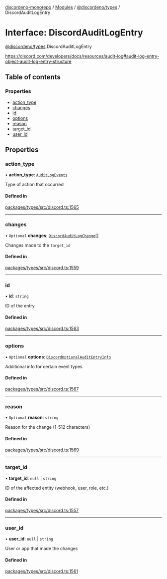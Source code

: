 [discordeno-monorepo](../README.md) / [Modules](../modules.md) / [@discordeno/types](../modules/discordeno_types.md) / DiscordAuditLogEntry

# Interface: DiscordAuditLogEntry

[@discordeno/types](../modules/discordeno_types.md).DiscordAuditLogEntry

https://discord.com/developers/docs/resources/audit-log#audit-log-entry-object-audit-log-entry-structure

## Table of contents

### Properties

- [action_type](discordeno_types.DiscordAuditLogEntry.md#action_type)
- [changes](discordeno_types.DiscordAuditLogEntry.md#changes)
- [id](discordeno_types.DiscordAuditLogEntry.md#id)
- [options](discordeno_types.DiscordAuditLogEntry.md#options)
- [reason](discordeno_types.DiscordAuditLogEntry.md#reason)
- [target_id](discordeno_types.DiscordAuditLogEntry.md#target_id)
- [user_id](discordeno_types.DiscordAuditLogEntry.md#user_id)

## Properties

### action_type

• **action_type**: [`AuditLogEvents`](../enums/discordeno_types.AuditLogEvents.md)

Type of action that occurred

#### Defined in

[packages/types/src/discord.ts:1565](https://github.com/deepsarda/discordeno/blob/c6dc30bb/packages/types/src/discord.ts#L1565)

---

### changes

• `Optional` **changes**: [`DiscordAuditLogChange`](../modules/discordeno_types.md#discordauditlogchange)[]

Changes made to the `target_id`

#### Defined in

[packages/types/src/discord.ts:1559](https://github.com/deepsarda/discordeno/blob/c6dc30bb/packages/types/src/discord.ts#L1559)

---

### id

• **id**: `string`

ID of the entry

#### Defined in

[packages/types/src/discord.ts:1563](https://github.com/deepsarda/discordeno/blob/c6dc30bb/packages/types/src/discord.ts#L1563)

---

### options

• `Optional` **options**: [`DiscordOptionalAuditEntryInfo`](discordeno_types.DiscordOptionalAuditEntryInfo.md)

Additional info for certain event types

#### Defined in

[packages/types/src/discord.ts:1567](https://github.com/deepsarda/discordeno/blob/c6dc30bb/packages/types/src/discord.ts#L1567)

---

### reason

• `Optional` **reason**: `string`

Reason for the change (1-512 characters)

#### Defined in

[packages/types/src/discord.ts:1569](https://github.com/deepsarda/discordeno/blob/c6dc30bb/packages/types/src/discord.ts#L1569)

---

### target_id

• **target_id**: `null` \| `string`

ID of the affected entity (webhook, user, role, etc.)

#### Defined in

[packages/types/src/discord.ts:1557](https://github.com/deepsarda/discordeno/blob/c6dc30bb/packages/types/src/discord.ts#L1557)

---

### user_id

• **user_id**: `null` \| `string`

User or app that made the changes

#### Defined in

[packages/types/src/discord.ts:1561](https://github.com/deepsarda/discordeno/blob/c6dc30bb/packages/types/src/discord.ts#L1561)
